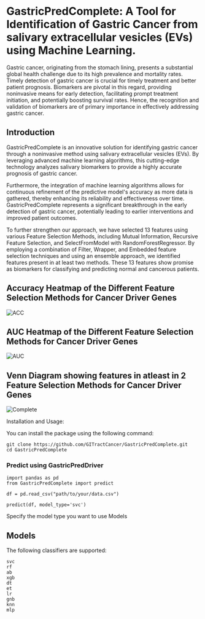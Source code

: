 # GastricPredComplete: A Tool for Identification of Gastric Cancer from salivary extracellular vesicles (EVs) using Machine Learning.
Gastric cancer, originating from the stomach lining, presents a substantial global health challenge due to its high prevalence and mortality rates. Timely detection of gastric cancer is crucial for timely treatment and better patient prognosis. Biomarkers are pivotal in this regard, providing noninvasive means for early detection, facilitating prompt treatment initiation, and potentially boosting survival rates. Hence, the recognition and validation of biomarkers are of primary importance in effectively addressing gastric cancer.


## Introduction

GastricPredComplete is an innovative solution for identifying gastric cancer through a noninvasive method using salivary extracellular vesicles (EVs). By leveraging advanced machine learning algorithms, this cutting-edge technology analyzes salivary biomarkers to provide a highly accurate prognosis of gastric cancer.

Furthermore, the integration of machine learning algorithms allows for continuous refinement of the predictive model's accuracy as more data is gathered, thereby enhancing its reliability and effectiveness over time. GastricPredComplete represents a significant breakthrough in the early detection of gastric cancer, potentially leading to earlier interventions and improved patient outcomes.

To further strengthen our approach, we have selected 13 features using various Feature Selection Methods, including Mutual Information, Recursive Feature Selection, and SelectFromModel with RandomForestRegressor. By employing a combination of Filter, Wrapper, and Embedded feature selection techniques and using an ensemble approach, we identified features present in at least two methods. These 13 features show promise as biomarkers for classifying and predicting normal and cancerous patients. 


## Accuracy Heatmap of the Different Feature Selection Methods for Cancer Driver Genes

![ACC](https://github.com/GITractCancer/GastricPredComplete/assets/171772666/ebeb444d-86f3-4f65-8128-787335eb324b)


## AUC Heatmap of the Different Feature Selection Methods for Cancer Driver Genes 

![AUC](https://github.com/GITractCancer/GastricPredComplete/assets/171772666/68ec564c-cff5-4cee-92a3-d6e707152808)



## Venn Diagram showing features in atleast in 2 Feature Selection Methods for Cancer Driver Genes

![Complete](https://github.com/GITractCancer/GastricPredComplete/assets/171772666/2c45aada-daeb-42a5-9f22-8c02ec3417f7)


Installation and Usage:

You can install the package using the following command:


    git clone https://github.com/GITractCancer/GastricPredComplete.git
    cd GastricPredComplete



### Predict using GastricPredDriver

    import pandas as pd
    from GastricPredComplete import predict

    df = pd.read_csv("path/to/your/data.csv")

    predict(df, model_type='svc')

    
Specify the model type you want to use Models


## Models

The following classifiers are supported:

    svc
    rf
    ab
    xgb
    dt
    et
    lr
    gnb
    knn
    mlp
